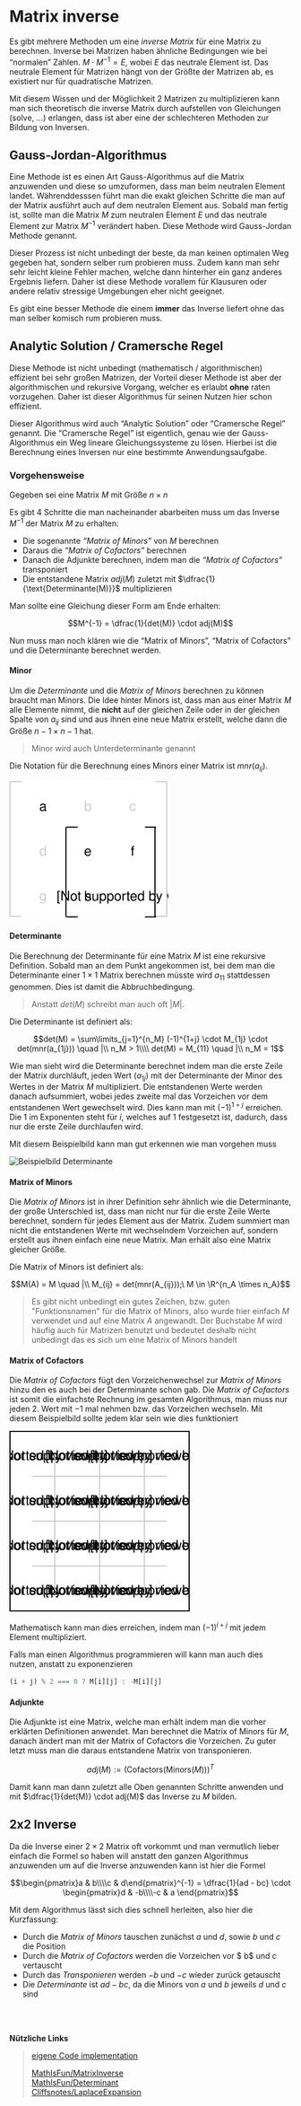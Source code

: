 # Matrix inverse

Es gibt mehrere Methoden um eine *inverse Matrix* für eine Matrix zu berechnen. Inverse bei Matrizen haben ähnliche Bedingungen wie bei “normalen” Zahlen. $M \cdot M^{-1}  = E$, wobei $E$ das neutrale Element ist. Das neutrale Element für Matrizen hängt von der Größte der Matrizen ab, es existiert nur für quadratische Matrizen.

Mit diesem Wissen und der Möglichkeit 2 Matrizen zu multiplizieren kann man sich theoretisch die inverse Matrix durch aufstellen von Gleichungen (solve, ...) erlangen, dass ist aber eine der schlechteren Methoden zur Bildung von Inversen. 

## Gauss-Jordan-Algorithmus

Eine Methode ist es einen Art Gauss-Algorithmus auf die Matrix anzuwenden und diese so umzuformen, dass man beim neutralen Element landet. Währenddesssen führt man die exakt gleichen Schritte die man auf der Matrix ausführt auch auf dem neutralen Element aus. Sobald man fertig ist, sollte man die Matrix $M$ zum neutralen Element $E$ und das neutrale Element zur Matrix $M^{-1}$ verändert haben. Diese Methode wird Gauss-Jordan Methode genannt.

Dieser Prozess ist nicht unbedingt der beste, da man keinen optimalen Weg gegeben hat, sondern selber rum probieren muss. Zudem kann man sehr sehr leicht kleine Fehler machen, welche dann hinterher ein ganz anderes Ergebnis liefern. Daher ist diese Methode vorallem für Klausuren oder andere relativ stressige Umgebungen eher nicht geeignet. 

Es gibt eine besser Methode die einem **immer** das Inverse liefert ohne das man selber komisch rum probieren muss.

## Analytic Solution / Cramersche Regel

Diese Methode ist nicht unbedingt (mathematisch / algorithmischen) effizient bei sehr großen Matrizen, der Vorteil dieser Methode ist aber der algorithmischen und rekursive Vorgang, welcher es erlaubt **ohne** raten vorzugehen. Daher ist dieser Algorithmus für seinen Nutzen hier schon effizient. 

Dieser Algorithmus wird auch “Analytic Solution” oder “Cramersche Regel” genannt. Die “Cramersche Regel” ist eigentlich, genau wie der Gauss-Algorithmus ein Weg lineare Gleichungssysteme zu lösen. Hierbei ist die Berechnung eines Inversen nur eine bestimmte Anwendungsaufgabe. 

### Vorgehensweise

Gegeben sei eine Matrix $M$ mit Größe $n \times n$

Es gibt 4 Schritte die man nacheinander abarbeiten muss um das Inverse $M^{-1}$ der Matrix $M$ zu erhalten:

- Die sogenannte *“Matrix of Minors”* von $M$ berechnen
- Daraus die *“Matrix of Cofactors”* berechnen
- Danach die Adjunkte berechnen, indem man die *“Matrix of Cofactors”* transponiert
- Die entstandene Matrix $adj(M)$ zuletzt mit $\dfrac{1}{\text{Determinante(M)}}$ multiplizieren

Man sollte eine Gleichung dieser Form am Ende erhalten:

$$M^{-1} = \dfrac{1}{det(M)} \cdot adj(M)$$

Nun muss man noch klären wie die “Matrix of Minors”, “Matrix of Cofactors” und die Determinante berechnet werden. 

#### Minor

Um die *Determinante* und die *Matrix of Minors* berechnen zu können braucht man Minors. Die Idee hinter Minors ist, dass man aus einer Matrix $M$ alle Elemente nimmt, die **nicht** auf der gleichen Zeile oder in der gleichen Spalte von $a_{ij}$ sind und aus ihnen eine neue Matrix erstellt, welche dann die Größe $n-1 \times n-1$ hat.

> Minor wird auch Unterdeterminante genannt

Die Notation für die Berechnung eines Minors einer Matrix ist $mnr(a_{ij})$.

![Beispielbild Minor / Unterdeterminante](../assets/mathe/Matrix-Minor.svg)

#### Determinante

Die Berechnung der Determinante für eine Matrix $M$ ist eine rekursive Definition. Sobald man an dem Punkt angekommen ist, bei dem man  die Determinante einer $1 \times 1$ Matrix berechnen müsste wird $a_{11}$ stattdessen genommen. Dies ist damit die Abbruchbedingung.

> Anstatt $det(M)$ schreibt man auch oft $|M|$.

Die Determinante ist definiert als:

$$det(M) = \sum\limits_{j=1}^{n_M}  (-1)^{1+j} \cdot M_{1j} \cdot det(mnr(a_{1j})) \quad |\\ n_M > 1\\\\
det(M) = M_{11} \quad |\\ n_M = 1$$

Wie man sieht wird die Determinante berechnet indem man die erste Zeile der Matrix durchläuft, jeden Wert ($a_{1j}$) mit der Determinante der Minor des Wertes in der Matrix $M$ multipliziert. Die entstandenen Werte werden danach aufsummiert, wobei jedes zweite mal das Vorzeichen vor dem entstandenen Wert gewechselt wird. Dies kann man mit $(-1)^{1+j}$ erreichen. Die $1$ im Exponenten steht für $i$, welches auf $1$ festgesetzt ist, dadurch, dass nur die erste Zeile durchlaufen wird.

Mit diesem Beispielbild kann man gut erkennen wie man vorgehen muss

![Beispielbild Determinante](../assets/mathe/Matrix-Determinante.svg)

#### Matrix of Minors

Die *Matrix of Minors* ist in ihrer Definition sehr ähnlich wie die Determinante, der große Unterschied ist, dass man nicht nur für die erste Zeile Werte berechnet, sondern für jedes Element aus der Matrix. Zudem summiert man nicht die entstandenen Werte mit wechselndem Vorzeichen auf, sondern erstellt aus ihnen einfach eine neue Matrix. Man erhält also eine Matrix gleicher Größe.

Die Matrix of Minors ist definiert als:

$$M(A) = M \quad |\\ M_{ij} = det(mnr(A_{ij}));\ M \in \R^{n_A \times n_A}$$

> Es gibt nicht unbedingt ein gutes Zeichen, bzw. guten "Funktionsnamen" für die Matrix of Minors, also wurde hier einfach $M$ verwendet und auf eine Matrix $A$ angewandt. Der Buchstabe $M$ wird häufig auch für Matrizen benutzt und bedeutet deshalb nicht unbedingt das es sich um eine Matrix of Minors handelt

#### Matrix of Cofactors

Die *Matrix of Cofactors* fügt den Vorzeichenwechsel zur *Matrix of Minors* hinzu den es auch bei der Determinante schon gab.  Die *Matrix of Cofactors* ist somit die einfachste Rechnung im gesamten Algorithmus, man muss nur jeden 2. Wert mit $-1$ mal nehmen bzw. das Vorzeichen wechseln. Mit diesem Beispielbild sollte jedem klar sein wie dies funktioniert

![Beispiel](../assets/mathe/matrix-of-cofactors.svg)

Mathematisch kann man dies erreichen, indem man $(-1)^{i+j}$ mit jedem Element multipliziert.

Falls man einen Algorithmus programmieren will kann man auch dies nutzen, anstatt zu exponenzieren

```js
(i + j) % 2 === 0 ? M[i][j] : -M[i][j]
```



#### Adjunkte

Die Adjunkte ist eine Matrix, welche man erhält indem man die vorher erklärten Definitionen anwendet. Man berechnet die Matrix of Minors für $M$, danach ändert man mit der Matrix of Cofactors die Vorzeichen. Zu guter letzt muss man die daraus entstandene Matrix von transponieren.

$$adj(M) := (\text{Cofactors}(\text{Minors}(M)))^T$$

Damit kann man dann zuletzt alle Oben genannten Schritte anwenden und mit $\dfrac{1}{det(M)} \cdot adj(M)$ das Inverse zu $M$ bilden.



## 2x2 Inverse

Da die Inverse einer $2 \times 2$ Matrix oft vorkommt und man vermutlich lieber einfach die Formel so haben will anstatt den ganzen Algorithmus anzuwenden um auf die Inverse anzuwenden kann ist hier die Formel

$$\begin{pmatrix}a & b\\\\c & d\end{pmatrix}^{-1} = \dfrac{1}{ad - bc} \cdot \begin{pmatrix}d & -b\\\\-c & a \end{pmatrix}$$

Mit dem Algorithmus lässt sich dies schnell herleiten, also hier die Kurzfassung:

- Durch die *Matrix of Minors* tauschen zunächst $a$ und $d$, sowie $b$ und $c$ die Position
- Durch die *Matrix of Cofactors* werden die Vorzeichen vor $ b$ und $c$ vertauscht
- Durch das *Transponieren* werden $-b$ und $-c$ wieder zurück getauscht
- Die *Determinante* ist $ad - bc$, da die Minors von $a$ und $b$ jeweils $d$ und $c$ sind

<br />
<br />

**Nützliche Links**

> [eigene Code implementation](mathe/matrix_inverse_code)
>
> [MathIsFun/MatrixInverse](https://www.mathsisfun.com/algebra/matrix-inverse-minors-cofactors-adjugate.html)<br />
> [MathIsFun/Determinant](https://www.mathsisfun.com/algebra/matrix-determinant.html)<br />
> [Cliffsnotes/LaplaceExpansion](https://www.cliffsnotes.com/study-guides/algebra/linear-algebra/the-determinant/laplace-expansions-for-the-determinant)